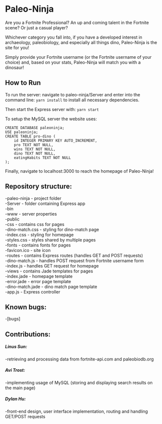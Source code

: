 # Paleo-Ninja

Are you a Fortnite Professional? An up and coming talent in the Fortnite scene? Or just a casual player?

Whichever category you fall into, if you have a developed interest in archaeology, paleobiology, and especially all things dino, Paleo-Ninja is the site for you!

Simply provide your Fortnite username (or the Fortnite username of your choice) and, based on your stats, Paleo-Ninja will match you with a dinosaur!
## How to Run

To run the server: navigate to paleo-ninja/Server and enter into the command line:
`yarn install`
to install all necessary dependencies.

Then start the Express server with:
`yarn start`

To setup the MySQL server the website uses:
```
CREATE DATABASE paleoninja;
USE paleoninja;
CREATE TABLE pro-dino (
    id INTEGER PRIMARY KEY AUTO_INCREMENT,
    pro TEXT NOT NULL,
    wins TEXT NOT NULL,
    dino TEXT NOT NULL,
    eatingHabits TEXT NOT NULL
);
```

Finally, navigate to localhost:3000 to reach the homepage of Paleo-Ninja!

## Repository structure:

-paleo-ninja - project folder  
        -Server - folder containing Express app  
            -bin  
                -www - server properties  
            -public  
                -css - contains css for pages  
                    -dino-match.css - styling for dino-match page  
                    -index.css - styling for homepage  
                    -styles.css - styles shared by multiple pages  
                    -fonts - contains fonts for pages  
                    -favicon.ico - site icon  
            -routes - contains Express routes (handles GET and POST requests)  
                -dino-match.js - handles POST request from Fortnite username form  
                -index.js - handles GET request for homepage  
            -views - contains Jade templates for pages  
                -index.jade - homepage template  
                -error.jade - error page template  
                -dino-match.jade - dino match page template  
            -app.js - Express controller  

## Known bugs:
  
-[bugs]
  
## Contributions:
  
##### Linus Sun:
-retrieving and processing data from fortnite-api.com and paleobiodb.org
  
##### Avi Trost:
-implementing usage of MySQL (storing and displaying search results on the main page)
  
##### Dylan Hu:
-front-end design, user interface implementation, routing and handling GET/POST requests
    
   
